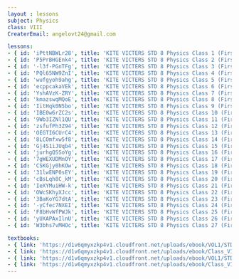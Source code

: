 ```yaml
--- 
layout : lessons 
subject: Physics
class: VIII
CreaterEmail: angelovt24@gmail.com

lessons: 
- { id: 'iPttNBWLr28', title: 'KITE VICTERS STD 8 Physics Class 1 (First Bell-ഫസ്റ്റ് ബെല്‍)' }
- { id: 'P5PrBHGEnk4', title: 'KITE VICTERS STD 8 Physics Class 2 (First Bell-ഫസ്റ്റ് ബെല്‍)' }
- { id: '-l3f-PGnTFg', title: 'KITE VICTERS STD 8 Physics Class 3 (First Bell-ഫസ്റ്റ് ബെല്‍)' }
- { id: 'PQl65NW9ZnI', title: 'KITE VICTERS STD 8 Physics Class 4 (First Bell-ഫസ്റ്റ് ബെല്‍)' }
- { id: 'wufgyoh9ahg', title: 'KITE VICTERS STD 8 Physics Class 5 (First Bell-ഫസ്റ്റ് ബെല്‍)' }
- { id: 'ecppcakaVEk', title: 'KITE VICTERS STD 8 Physics Class 6 (First Bell-ഫസ്റ്റ് ബെല്‍)' }
- { id: 'YshAVzK-ZRY', title: 'KITE VICTERS STD 8 Physics Class 7 (First Bell-ഫസ്റ്റ് ബെല്‍)' }
- { id: 'kmazswqMQoE', title: 'KITE VICTERS STD 8 Physics Class 8 (First Bell-ഫസ്റ്റ് ബെല്‍)' }
- { id: 'IitHqk0N5bo', title: 'KITE VICTERS STD 8 Physics Class 9 (First Bell-ഫസ്റ്റ് ബെല്‍)' }
- { id: 'IBE0w6rZC2s', title: 'KITE VICTERS STD 8 Physics Class 10 (First Bell-ഫസ്റ്റ് ബെല്‍)' }
- { id: '9Wb3IZNl1QU', title: 'KITE VICTERS STD 8 Physics Class 11 (First Bell-ഫസ്റ്റ് ബെല്‍)' }
- { id: 'zsfufPh3Z94', title: 'KITE VICTERS STD 8 Physics Class 12 (First Bell-ഫസ്റ്റ് ബെല്‍)' }
- { id: 'OEGTI6CUrC4', title: 'KITE VICTERS STD 8 Physics Class 13 (First Bell-ഫസ്റ്റ് ബെല്‍)' }
- { id: '8LCOmfxw5f8', title: 'KITE VICTERS STD 8 Physics Class 14 (First Bell-ഫസ്റ്റ് ബെല്‍)' }
- { id: 'Gj4S1iJUqb4', title: 'KITE VICTERS STD 8 Physics Class 15 (First Bell-ഫസ്റ്റ് ബെല്‍)' }
- { id: 'jurhgQSSoYg', title: 'KITE VICTERS STD 8 Physics Class 16 (First Bell-ഫസ്റ്റ് ബെല്‍)' }
- { id: '7gWEXUDMnOY', title: 'KITE VICTERS STD 8 Physics Class 17 (First Bell-ഫസ്റ്റ് ബെല്‍)' }
- { id: 'CSKGjy0hKOw', title: 'KITE VICTERS STD 8 Physics Class 18 (First Bell-ഫസ്റ്റ് ബെല്‍)' }
- { id: '31lwENP0sEY', title: 'KITE VICTERS STD 8 Physics Class 19 (First Bell-ഫസ്റ്റ് ബെല്‍)' }
- { id: 'cBsLqh8C_kM', title: 'KITE VICTERS STD 8 Physics Class 20 (First Bell-ഫസ്റ്റ് ബെല്‍)' }
- { id: 'IeXYMuiHW-k', title: 'KITE VICTERS STD 8 Physics Class 21 (First Bell-ഫസ്റ്റ് ബെല്‍)' }
- { id: 'OWcSKhyXJcc', title: 'KITE VICTERS STD 8 Physics Class 22 (First Bell-ഫസ്റ്റ് ബെല്‍)' }
- { id: '3BaKoYG7dtA', title: 'KITE VICTERS STD 8 Physics Class 23 (First Bell-ഫസ്റ്റ് ബെല്‍)' }
- { id: '-yCfec7NXEI', title: 'KITE VICTERS STD 8 Physics Class 24 (First Bell-ഫസ്റ്റ് ബെല്‍)' }
- { id: 'F8bHvWfPWJk', title: 'KITE VICTERS STD 8 Physics Class 25 (First Bell-ഫസ്റ്റ് ബെല്‍)' }
- { id: 'yUXAPAxIlnU', title: 'KITE VICTERS STD 8 Physics Class 26 (First Bell-ഫസ്റ്റ് ബെല്‍)' }
- { id: 'W3bhs7vMHOc', title: 'KITE VICTERS STD 8 Physics Class 27 (First Bell-ഫസ്റ്റ് ബെല്‍)' }

textbooks:
- { link: 'https://d1v6qmyxzkp4v1.cloudfront.net/uploads/ebook/VOL1/STD8/BasicScienceEnglish/BasicScienceEnglish.pdf', title: 'Basic Science part-1' , medium: 'English' }
- { link: 'https://d1v6qmyxzkp4v1.cloudfront.net/uploads/ebook/Class_VIII/Basic%20Science%20English/BasicScienceEnglish.pdf', title: 'Basic Science part-2' , medium: 'English' }
- { link: 'https://d1v6qmyxzkp4v1.cloudfront.net/uploads/ebook/VOL1/STD8/BasicScienceMalayalam/BasicScienceMalayalam.pdf', title: 'Basic Science part-1' , medium: 'Malayalam' }
- { link: 'https://d1v6qmyxzkp4v1.cloudfront.net/uploads/ebook/Class_VIII/Basic%20Science%20Malayalam/BasicScienceMalayalam.pdf', title: 'Basic Science part-2' , medium: 'Malayalam' }
---  
```

